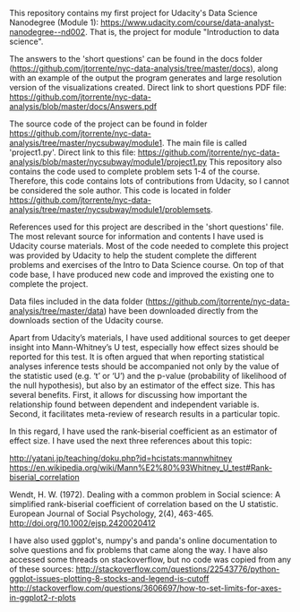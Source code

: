 This repository contains my first project for Udacity's Data Science Nanodegree (Module 1): https://www.udacity.com/course/data-analyst-nanodegree--nd002. That is, the project for module "Introduction to data science".

The answers to the 'short questions' can be found in the docs folder (https://github.com/jtorrente/nyc-data-analysis/tree/master/docs), along with an example of the output the program generates and large resolution version of the visualizations created.
Direct link to short questions PDF file:
https://github.com/jtorrente/nyc-data-analysis/blob/master/docs/Answers.pdf

The source code of the project can be found in folder https://github.com/jtorrente/nyc-data-analysis/tree/master/nycsubway/module1. The main file is called 'project1.py'. Direct link to this file:
https://github.com/jtorrente/nyc-data-analysis/blob/master/nycsubway/module1/project1.py
This repository also contains the code used to complete problem sets 1-4 of the course. Therefore, this code contains lots of contributions from Udacity, so I cannot be considered the sole author. This code is located in folder https://github.com/jtorrente/nyc-data-analysis/tree/master/nycsubway/module1/problemsets.

References used for this project are described in the 'short questions' file. 
The most relevant source for information and contents I have used is Udacity course materials. Most of the code needed to complete this project was provided by Udacity to help the student complete the different problems and exercises of the Intro to Data Science course. On top of that code base, I have produced new code and improved the existing one to complete the project. 

Data files included in the data folder (https://github.com/jtorrente/nyc-data-analysis/tree/master/data) have been downloaded directly from the downloads section of the Udacity course. 

Apart from Udacity’s materials, I have used additional sources to get deeper insight into Mann-Whitney’s U test, especially how effect sizes should be reported for this test. It is often argued that when reporting statistical analyses inference tests should be accompanied not only by the value of the statistic used (e.g. ‘t’ or ‘U’) and the p-value (probability of likelihood of the null hypothesis), but also by an estimator of the effect size. This has several benefits. First, it allows for discussing how important the relationship found between dependent and independent variable is. Second, it facilitates meta-review of research results in a particular topic. 

In this regard, I have used the rank-biserial coefficient as an estimator of effect size. I have used the next three references about this topic:

http://yatani.jp/teaching/doku.php?id=hcistats:mannwhitney
https://en.wikipedia.org/wiki/Mann%E2%80%93Whitney_U_test#Rank-biserial_correlation

Wendt, H. W. (1972). Dealing with a common problem in Social science: A simplified rank-biserial coefficient of correlation based on the U statistic. European Journal of Social Psychology, 2(4), 463-465. http://doi.org/10.1002/ejsp.2420020412

I have also used ggplot's, numpy's and panda's online documentation to solve questions and fix problems that came along the way. I have also accessed some threads on stackoverflow, but no code was copied from any of these sources:
http://stackoverflow.com/questions/22543776/python-ggplot-issues-plotting-8-stocks-and-legend-is-cutoff
http://stackoverflow.com/questions/3606697/how-to-set-limits-for-axes-in-ggplot2-r-plots